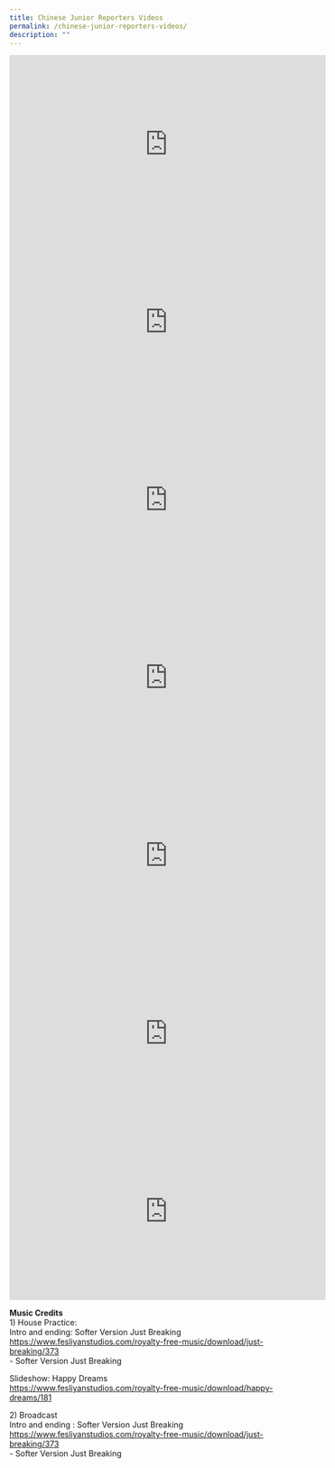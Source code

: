 ```yaml
---
title: Chinese Junior Reporters Videos
permalink: /chinese-junior-reporters-videos/
description: ""
---
```

<iframe allowfullscreen="" allow="accelerometer; autoplay; clipboard-write; encrypted-media; gyroscope; picture-in-picture; web-share" frameborder="0" title="YouTube video player" src="https://www.youtube.com/embed/g-gLuLTJW30" height="315" width="560"></iframe>

<iframe allowfullscreen="" allow="accelerometer; autoplay; clipboard-write; encrypted-media; gyroscope; picture-in-picture; web-share" frameborder="0" title="YouTube video player" src="https://www.youtube.com/embed/9pB8h7DUfug" height="315" width="560"></iframe>

<iframe allowfullscreen="" allow="accelerometer; autoplay; clipboard-write; encrypted-media; gyroscope; picture-in-picture; web-share" frameborder="0" title="YouTube video player" src="https://www.youtube.com/embed/RBB65RmnRPM" height="315" width="560"></iframe>

<iframe allowfullscreen="" allow="accelerometer; autoplay; clipboard-write; encrypted-media; gyroscope; picture-in-picture; web-share" frameborder="0" title="YouTube video player" src="https://www.youtube.com/embed/LdQhMaFvGz4" height="315" width="560"></iframe>

<iframe allowfullscreen="" allow="accelerometer; autoplay; clipboard-write; encrypted-media; gyroscope; picture-in-picture; web-share" frameborder="0" title="YouTube video player" src="https://www.youtube.com/embed/1QXlpIo1TJ8" height="315" width="560"></iframe>

<iframe allowfullscreen="" allow="accelerometer; autoplay; clipboard-write; encrypted-media; gyroscope; picture-in-picture; web-share" frameborder="0" title="YouTube video player" src="https://www.youtube.com/embed/ffUlU5JHU28" height="315" width="560"></iframe>

<iframe allowfullscreen="" allow="accelerometer; autoplay; clipboard-write; encrypted-media; gyroscope; picture-in-picture; web-share" frameborder="0" title="YouTube video player" src="https://www.youtube.com/embed/WcAN00o4dBY" height="315" width="560"></iframe>

<p><strong>Music Credits</strong><br>1) House Practice:<br>Intro and ending: Softer Version Just Breaking<br><a href="https://www.fesliyanstudios.com/royalty-free-music/download/just-breaking/373" target="_blank" rel="noopener" data-saferedirecturl="https://www.google.com/url?q=https://www.fesliyanstudios.com/royalty-free-music/download/just-breaking/373&amp;source=gmail&amp;ust=1618310556414000&amp;usg=AFQjCNFXNcuWCXZRbIBb66jd4ourT67Riw">https://www.fesliyanstudios.<wbr>com/royalty-free-music/<wbr>download/just-breaking/373</a><br>- Softer Version Just Breaking</p>
<p>Slideshow: Happy Dreams<br><a href="https://www.fesliyanstudios.com/royalty-free-music/download/happy-dreams/181" target="_blank" rel="noopener" data-saferedirecturl="https://www.google.com/url?q=https://www.fesliyanstudios.com/royalty-free-music/download/happy-dreams/181&amp;source=gmail&amp;ust=1618310556414000&amp;usg=AFQjCNFM8ALQ_1dw2fPOwxZmhQuRRriqGg">https://www.fesliyanstudios.<wbr>com/royalty-free-music/<wbr>download/happy-dreams/181</a></p>
<p>2) Broadcast<br>Intro and ending : Softer Version Just Breaking<br><a href="https://www.fesliyanstudios.com/royalty-free-music/download/just-breaking/373" target="_blank" rel="noopener" data-saferedirecturl="https://www.google.com/url?q=https://www.fesliyanstudios.com/royalty-free-music/download/just-breaking/373&amp;source=gmail&amp;ust=1618310556414000&amp;usg=AFQjCNFXNcuWCXZRbIBb66jd4ourT67Riw">https://www.fesliyanstudios.<wbr>com/royalty-free-music/<wbr>download/just-breaking/373</a><br>- Softer Version Just Breaking</p>